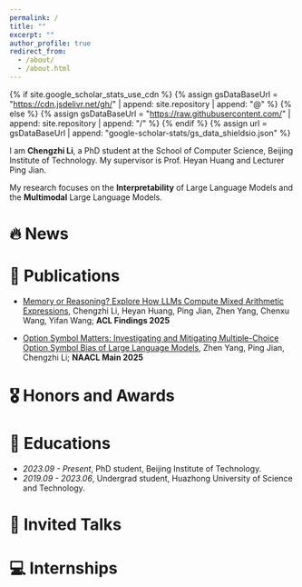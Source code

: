 ```yaml
---
permalink: /
title: ""
excerpt: ""
author_profile: true
redirect_from: 
  - /about/
  - /about.html
---
```


{% if site.google_scholar_stats_use_cdn %}
{% assign gsDataBaseUrl = "https://cdn.jsdelivr.net/gh/" | append: site.repository | append: "@" %}
{% else %}
{% assign gsDataBaseUrl = "https://raw.githubusercontent.com/" | append: site.repository | append: "/" %}
{% endif %}
{% assign url = gsDataBaseUrl | append: "google-scholar-stats/gs_data_shieldsio.json" %}

<span class='anchor' id='about-me'></span>

<!-- 我是 [李成志](https://scholar.google.com/citations?user=Oj6jCP4AAAAJ)，本科就读于华中科技大学，现为北京理工大学计算机学院2023级博士研究生。我的研究兴趣包括大语言模型的可解释性，多模态大语言模型。-->

I am **Chengzhi Li**, a PhD student at the School of Computer Science, Beijing Institute of Technology. My supervisor is Prof. Heyan Huang and Lecturer Ping Jian. 
<!-- I received my Bachelor's degree from Huazhong University of Science and Technology in 2023. --> 
My research focuses on the **Interpretability** of Large Language Models and the **Multimodal** Large Language Models.

<!-- My research interest includes neural machine translation and computer vision. I have published more than 100 papers at the top international AI conferences with total <a href='https://scholar.google.com/citations?user=DhtAFkwAAAAJ'>google scholar citations <strong><span id='total_cit'>260000+</span></strong></a> (You can also use google scholar badge <a href='https://scholar.google.com/citations?user=DhtAFkwAAAAJ'><img src="https://img.shields.io/endpoint?url={{ url | url_encode }}&logo=Google%20Scholar&labelColor=f6f6f6&color=9cf&style=flat&label=citations"></a>). -->


# 🔥 News

<!-- news的示例 -->
<!-- - *2022.02*: &nbsp;🎉🎉 Lorem ipsum dolor sit amet, consectetur adipiscing elit. Vivamus ornare aliquet ipsum, ac tempus justo dapibus sit amet.  -->
<!-- - *2022.02*: &nbsp;🎉🎉 Lorem ipsum dolor sit amet, consectetur adipiscing elit. Vivamus ornare aliquet ipsum, ac tempus justo dapibus sit amet.  -->

# 📝 Publications 

<!-- 一个代表作的展示实例 -->
<!-- 
<div class='paper-box'><div class='paper-box-image'><div><div class="badge">CVPR 2016</div><img src='images/500x300.png' alt="sym" width="100%"></div></div>
<div class='paper-box-text' markdown="1">

[Deep Residual Learning for Image Recognition](https://openaccess.thecvf.com/content_cvpr_2016/papers/He_Deep_Residual_Learning_CVPR_2016_paper.pdf)

**Kaiming He**, Xiangyu Zhang, Shaoqing Ren, Jian Sun

[**Project**](https://scholar.google.com/citations?view_op=view_citation&hl=zh-CN&user=DhtAFkwAAAAJ&citation_for_view=DhtAFkwAAAAJ:ALROH1vI_8AC) <strong><span class='show_paper_citations' data='DhtAFkwAAAAJ:ALROH1vI_8AC'></span></strong>
- Lorem ipsum dolor sit amet, consectetur adipiscing elit. Vivamus ornare aliquet ipsum, ac tempus justo dapibus sit amet. 
</div>
</div> -->
<!-- 代表作的展示实例此处截止 -->

- [Memory or Reasoning? Explore How LLMs Compute Mixed Arithmetic Expressions](https://aclanthology.org/2025.findings-acl.299/), Chengzhi Li, Heyan Huang, Ping Jian, Zhen Yang, Chenxu Wang, Yifan Wang; **ACL Findings 2025**

- [Option Symbol Matters: Investigating and Mitigating Multiple-Choice Option Symbol Bias of Large Language Models](https://aclanthology.org/2025.naacl-long.95/), Zhen Yang, Ping Jian, Chengzhi Li; **NAACL Main 2025**

# 🎖 Honors and Awards

<!-- 这是奖项的示例 -->
<!-- - *2021.10* Lorem ipsum dolor sit amet, consectetur adipiscing elit. Vivamus ornare aliquet ipsum, ac tempus justo dapibus sit amet.  -->
<!-- - *2021.09* Lorem ipsum dolor sit amet, consectetur adipiscing elit. Vivamus ornare aliquet ipsum, ac tempus justo dapibus sit amet.  -->

# 📖 Educations

<!-- 这是教育经历的示例 -->
- *2023.09 - Present*, PhD student, Beijing Institute of Technology. 
- *2019.09 - 2023.06*, Undergrad student, Huazhong University of Science and Technology. 

# 💬 Invited Talks

<!-- 这是参与的讨论会示例 -->
<!-- - *2021.06*, Lorem ipsum dolor sit amet, consectetur adipiscing elit. Vivamus ornare aliquet ipsum, ac tempus justo dapibus sit amet. 
- *2021.03*, Lorem ipsum dolor sit amet, consectetur adipiscing elit. Vivamus ornare aliquet ipsum, ac tempus justo dapibus sit amet.  \| [\[video\]](https://github.com/) -->

# 💻 Internships


<!-- - *2019.05 - 2020.02*, [Lorem](https://github.com/), China. -->